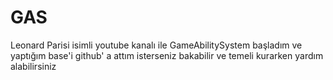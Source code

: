 # GAS

Leonard Parisi isimli youtube kanalı ile GameAbilitySystem başladım ve yaptığım base'i github' a attım isterseniz bakabilir ve temeli kurarken yardım alabilirsiniz
